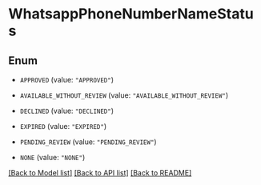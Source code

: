 # WhatsappPhoneNumberNameStatus

## Enum


* `APPROVED` (value: `"APPROVED"`)

* `AVAILABLE_WITHOUT_REVIEW` (value: `"AVAILABLE_WITHOUT_REVIEW"`)

* `DECLINED` (value: `"DECLINED"`)

* `EXPIRED` (value: `"EXPIRED"`)

* `PENDING_REVIEW` (value: `"PENDING_REVIEW"`)

* `NONE` (value: `"NONE"`)


[[Back to Model list]](../README.md#documentation-for-models) [[Back to API list]](../README.md#documentation-for-api-endpoints) [[Back to README]](../README.md)
